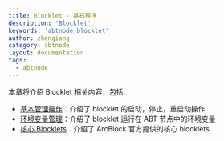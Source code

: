 ```yaml
---
title: Blocklet - 基石程序
description: 'Blocklet'
keywords: 'abtnode,blocklet'
author: zhenqiang
category: abtnode
layout: documentation
tags:
  - abtnode
---
```


本章将介绍 Blocklet 相关内容，包括:

- [基本管理操作](./basic-operations)：介绍了 blocklet 的启动，停止，重启动操作
- [环境变量管理](./environments)：介绍了 blocklet 运行在 ABT 节点中的环境变量
- [核心 Blocklets](./core-blocklets)：介绍了 ArcBlock 官方提供的核心 blocklets

